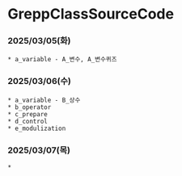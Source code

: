 # GreppClassSourceCode

### 2025/03/05(화)
```
* a_variable - A_변수, A_변수퀴즈
```

### 2025/03/06(수)
```
* a_variable - B_상수
* b_operator
* c_prepare
* d_control
* e_modulization
```

### 2025/03/07(목)
```
*
```
